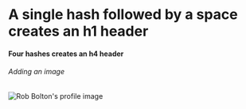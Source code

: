 # A single hash followed by a space creates an h1 header
#### Four hashes creates an h4 header
###### Adding an image
![Rob Bolton's profile image](https://riveko.nz/images/profile_photo_nobg.png)
